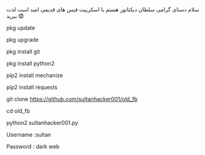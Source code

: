 سلام دستای گرامی سلطان دیکتاتور هستم  با اسکریپت فیس های قدیمی امید است لذت ببرید 😨

pkg update

pkg upgrade

pkg install git

pkg install python2

pip2 install mechanize

pip2 install requests

git clone https://github.com/sultanhacker001/old_fb

cd old_fb

python2 sultanhacker001.py

Username :sultan

Password : dark web


